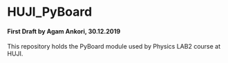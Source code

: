 # HUJI_PyBoard

#### First Draft by Agam Ankori, 30.12.2019

This repository holds the PyBoard module used by Physics LAB2 course at HUJI.
